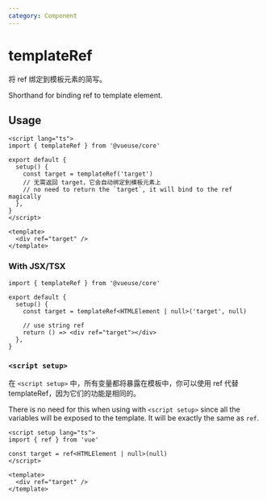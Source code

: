 ```yaml
---
category: Component
---
```


# templateRef

将 ref 绑定到模板元素的简写。

Shorthand for binding ref to template element.

## Usage

```vue
<script lang="ts">
import { templateRef } from '@vueuse/core'

export default {
  setup() {
    const target = templateRef('target')
    // 无需返回 target，它会自动绑定到模板元素上
    // no need to return the `target`, it will bind to the ref magically
  },
}
</script>

<template>
  <div ref="target" />
</template>
```

### With JSX/TSX

```tsx
import { templateRef } from '@vueuse/core'

export default {
  setup() {
    const target = templateRef<HTMLElement | null>('target', null)

    // use string ref
    return () => <div ref="target"></div>
  },
}
```

### `<script setup>`

在 `<script setup>` 中，所有变量都将暴露在模板中，你可以使用 ref 代替 templateRef，因为它们的功能是相同的。

There is no need for this when using with `<script setup>` since all the variables will be exposed to the template. It will be exactly the same as `ref`.

```vue
<script setup lang="ts">
import { ref } from 'vue'

const target = ref<HTMLElement | null>(null)
</script>

<template>
  <div ref="target" />
</template>
```
